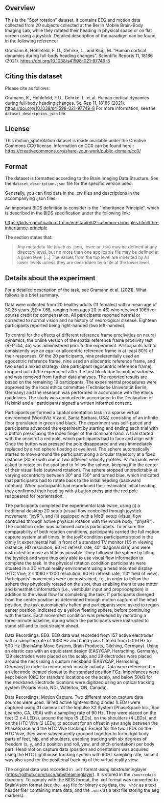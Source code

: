 Overview
--------
This is the "Spot rotation" dataset.
It contains EEG and motion data collected from 20 subjects
collected at the Berlin Mobile Brain-Body Imaging Lab,
while they rotated their heading in physical space or on flat screen using a joystick.
Detailed description of the paradigm can be found in the following reference:

Gramann.K, Hohlefeld, F. U., Gehrke, L., and Klug, M. 
"Human cortical dynamics during full-body heading changes".
Scientific Reports 11, 18186 (2021). 
https://doi.org/10.1038/s41598-021-97749-8



Citing this dataset
-------------------
Please cite as follows:

Gramann, K., Hohlefeld, F.U., Gehrke, L. et al. Human cortical dynamics during full-body heading changes. Sci Rep 11, 18186 (2021). https://doi.org/10.1038/s41598-021-97749-8
For more information, see the `dataset_description.json` file.


License
-------
This motion_spotrotation dataset is made available under the Creative Commons CC0 license. 
Information on CC0 can be found here : https://creativecommons.org/share-your-work/public-domain/cc0/


Format
------
The dataset is formatted according to the Brain Imaging Data Structure. See the
`dataset_description.json` file for the specific version used.

Generally, you can find data in the .tsv files and descriptions in the
accompanying .json files.

An important BIDS definition to consider is the "Inheritance Principle", which
is described in the BIDS specification under the following link:

https://bids-specification.rtfd.io/en/stable/02-common-principles.html#the-inheritance-principle

The section states that:

> Any metadata file (such as .json, .bvec or .tsv) may be defined at any directory level,
> but no more than one applicable file may be defined at a given level [...]
> The values from the top level are inherited by all lower levels unless
> they are overridden by a file at the lower level.


Details about the experiment
----------------------------
For a detailed description of the task, see Gramann et al. (2021).
What follows is a brief summary.

Data were collected from 20 healthy adults (11 females) with a mean age of 30.25 years 
(SD = 7.68, ranging from ages 20 to 46) who received 10€/h or course credit for compensation. 
All participants reported normal or corrected to normal vision and no history of neurological disease. 
Eighteen participants reported being right-handed (two left-handed). 

To control for the effects of different reference frame proclivities on neural dynamics, 
the online version of the spatial reference frame proclivity test (RFPT44, 45) 
was administered prior to the experiment. 
Participants had to consistently use an ego- or allocentric reference frame 
in at least 80% of their responses. 
Of the 20 participants, nine preferentially used an egocentric reference frame, 
nine used an allocentric reference frame, and two used a mixed strategy. 
One participant (egocentric reference frame) dropped out of the experiment 
after the first block due to motion sickness and was removed from further data analyses. 
The reported results are based on the remaining 19 participants. 
The experimental procedures were approved by the local ethics committee 
(Technische Universität Berlin, Germany) 
and the research was performed in accordance with the ethics guidelines. 
The study was conducted in accordance to the Declaration of Helsinki 
and all participants signed a written informed consent. 

Participants performed a spatial orientation task in a sparse virtual environment 
(WorldViz Vizard, Santa Barbara, USA) consisting of an infinite floor granulated in green and black.
The experiment was self-paced and participants advanced the experiment 
by starting and ending each trial with a button press using the index finger of the dominant hand.
A trial started with the onset of a red pole, which participants had to face and align with.
Once the button was pressed the pole disappeared 
and was immediately replaced by a red sphere floating at eye level. 
The sphere automatically started to move around the participant 
along a circular trajectory at a fixed distance (30 m) 
with one of two different velocity profiles. 
Participants were asked to rotate on the spot and to follow the sphere, 
keeping it in the center of their visual field (outward rotation). 
The sphere stopped unpredictably at varying eccentricity between 30° and 150° and turned blue, 
which indicated that participants had to rotate back to the initial heading (backward rotation). 
When participants had reproduced their estimated initial heading, 
they confirmed their heading with a button press and the red pole reappeared for reorientation.

The participants completed the experimental task twice, 
using (i) a traditional desktop 2D setup (visual flow controlled through joystick movement; “joyR”), 
and (ii) equipped with a MoBI setup 
(visual flow controlled through active physical rotation with the whole body; “physR”). 
The condition order was balanced across participants. 
To ensure the comparability of both rotation conditions, 
participants carried the full motion capture system at all times. 
In the joyR condition participants stood in the dimly lit experimental hall in front of a standard TV monitor 
(1.5 m viewing distance, HD resolution, 60 Hz refresh rate, 40″ diagonal size) 
and were instructed to move as little as possible. 
They followed the sphere by tilting the joystick 
and were thus only able to use visual flow information to complete the task. 
In the physical rotation condition participants were situated in a 3D virtual reality environment 
using a head mounted display (HTC Vive; 2 × 1080 × 1200 resolution, 90 Hz refresh rate, 110° field of view). 
Participants’ movements were unconstrained, 
i.e., in order to follow the sphere they physically rotated on the spot, 
thus enabling them to use motor and kinesthetic information (i.e., vestibular input and proprioception) 
in addition to the visual flow for completing the task. 
If participants diverged from the center position as determined through motion capture of the head position, 
the task automatically halted and participants were asked to regain center position, 
indicated by a yellow floating sphere, before continuing with the task. 
Each movement condition was preceded by recording a three-minute baseline, 
during which the participants were instructed to stand still and to look straight ahead.

Data Recordings: EEG. 
EEG data was recorded from 157 active electrodes with a sampling rate of 1000 Hz 
and band-pass filtered from 0.016 Hz to 500 Hz (BrainAmp Move System, Brain Products, Gilching, Germany). 
Using an elastic cap with an equidistant design (EASYCAP, Herrsching, Germany), 
129 electrodes were placed on the scalp, and 28 electrodes were placed around the neck 
using a custom neckband (EASYCAP, Herrsching, Germany) in order to record neck muscle activity. 
Data were referenced to an electrode located closest to the standard position FCz. 
Impedances were kept below 10kΩ for standard locations on the scalp, and below 50kΩ for the neckband. 
Electrode locations were digitized using an optical tracking system (Polaris Vicra, NDI, Waterloo, ON, Canada).

Data Recordings: Motion Capture. 
Two different motion capture data sources were used: 19 red active light-emitting diodes (LEDs) were captured 
using 31 cameras of the Impulse X2 System (PhaseSpace Inc., San Leandro, CA, USA) with a sampling rate of 90 Hz. 
They were placed on the feet (2 x 4 LEDs), around the hips (5 LEDs), on the shoulders (4 LEDs), 
and on the HTC Vive (2 LEDs; to account for an offset in yaw angle between the PhaseSpace and the HTC Vive tracking). 
Except for the two LEDs on the HTC Vive, they were subsequently grouped together 
to form rigid body parts of feet, hip, and shoulders, enabling tracking with 
six degrees of freedom (x, y, and z position and roll, yaw, and pitch orientation) per body part. 
Head motion capture data (position and orientation) was acquired using the HTC Lighthouse tracking system 
with 90Hz sampling rate, since it was also used for the positional tracking of the virtual reality view. 

The original data was recorded in `.xdf` format using labstreaminglayer
(https://github.com/sccn/labstreaminglayer). It is stored in the `/sourcedata`
directory. To comply with the BIDS format, the .xdf format was converted to
BrainVision format (see the `.eeg` file for binary eeg data, the `.vhdr` as a
text header filer containing meta data, and the `.vmrk` as a text file storing
the eeg markers).


